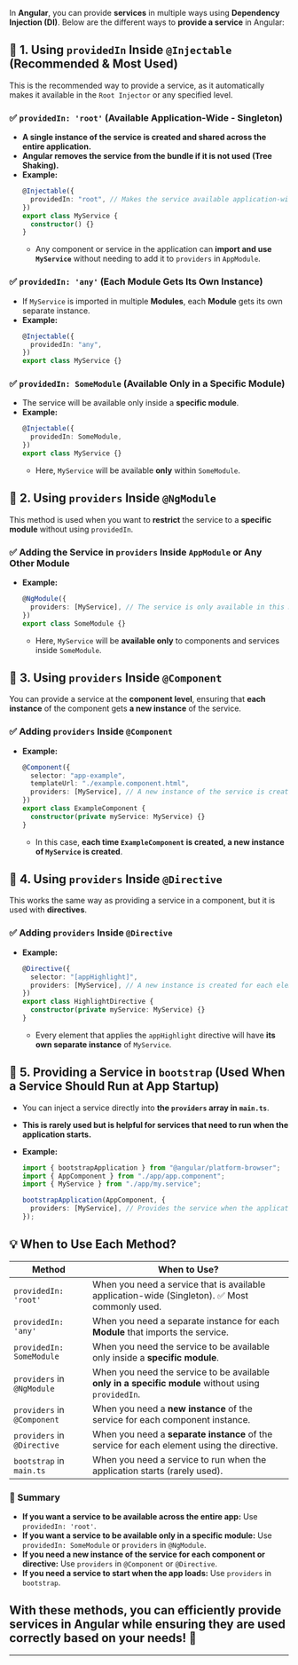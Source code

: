 In **Angular**, you can provide **services** in multiple ways using **Dependency Injection (DI)**. Below are the different ways to **provide a service** in Angular:

## **🔹 1. Using `providedIn` Inside `@Injectable` (Recommended & Most Used)**

This is the recommended way to provide a service, as it automatically makes it available in the `Root Injector` or any specified level.

### **✅ `providedIn: 'root'` (Available Application-Wide - Singleton)**

- **A single instance of the service is created and shared across the entire application.**
- **Angular removes the service from the bundle if it is not used (Tree Shaking).**
- **Example:**
  ```typescript
  @Injectable({
    providedIn: "root", // Makes the service available application-wide
  })
  export class MyService {
    constructor() {}
  }
  ```
  - Any component or service in the application can **import and use `MyService`** without needing to add it to `providers` in `AppModule`.

### **✅ `providedIn: 'any'` (Each Module Gets Its Own Instance)**

- If `MyService` is imported in multiple **Modules**, each **Module** gets its own separate instance.
- **Example:**
  ```typescript
  @Injectable({
    providedIn: "any",
  })
  export class MyService {}
  ```

### **✅ `providedIn: SomeModule` (Available Only in a Specific Module)**

- The service will be available only inside a **specific module**.
- **Example:**
  ```typescript
  @Injectable({
    providedIn: SomeModule,
  })
  export class MyService {}
  ```
  - Here, `MyService` will be available **only** within `SomeModule`.

## **🔹 2. Using `providers` Inside `@NgModule`**

This method is used when you want to **restrict** the service to a **specific module** without using `providedIn`.

### **✅ Adding the Service in `providers` Inside `AppModule` or Any Other Module**

- **Example:**
  ```typescript
  @NgModule({
    providers: [MyService], // The service is only available in this module
  })
  export class SomeModule {}
  ```
  - Here, `MyService` will be **available only** to components and services inside `SomeModule`.

## **🔹 3. Using `providers` Inside `@Component`**

You can provide a service at the **component level**, ensuring that **each instance** of the component gets **a new instance** of the service.

### **✅ Adding `providers` Inside `@Component`**

- **Example:**
  ```typescript
  @Component({
    selector: "app-example",
    templateUrl: "./example.component.html",
    providers: [MyService], // A new instance of the service is created for each component instance
  })
  export class ExampleComponent {
    constructor(private myService: MyService) {}
  }
  ```
  - In this case, **each time `ExampleComponent` is created, a new instance of `MyService` is created**.

## **🔹 4. Using `providers` Inside `@Directive`**

This works the same way as providing a service in a component, but it is used with **directives**.

### **✅ Adding `providers` Inside `@Directive`**

- **Example:**
  ```typescript
  @Directive({
    selector: "[appHighlight]",
    providers: [MyService], // A new instance is created for each element using the directive
  })
  export class HighlightDirective {
    constructor(private myService: MyService) {}
  }
  ```
  - Every element that applies the `appHighlight` directive will have **its own separate instance** of `MyService`.

## **🔹 5. Providing a Service in `bootstrap` (Used When a Service Should Run at App Startup)**

- You can inject a service directly into **the `providers` array in `main.ts`**.
- **This is rarely used but is helpful for services that need to run when the application starts.**
- **Example:**

  ```typescript
  import { bootstrapApplication } from "@angular/platform-browser";
  import { AppComponent } from "./app/app.component";
  import { MyService } from "./app/my.service";

  bootstrapApplication(AppComponent, {
    providers: [MyService], // Provides the service when the application starts
  });
  ```

## **💡 When to Use Each Method?**

| Method                      | When to Use?                                                                                        |
| --------------------------- | --------------------------------------------------------------------------------------------------- |
| `providedIn: 'root'`        | When you need a service that is available application-wide (Singleton). ✅ Most commonly used.      |
| `providedIn: 'any'`         | When you need a separate instance for each **Module** that imports the service.                     |
| `providedIn: SomeModule`    | When you need the service to be available only inside a **specific module**.                        |
| `providers` in `@NgModule`  | When you need the service to be available **only in a specific module** without using `providedIn`. |
| `providers` in `@Component` | When you need a **new instance** of the service for each component instance.                        |
| `providers` in `@Directive` | When you need a **separate instance** of the service for each element using the directive.          |
| `bootstrap` in `main.ts`    | When you need a service to run when the application starts (rarely used).                           |

### **🎯 Summary**

- **If you want a service to be available across the entire app:** Use `providedIn: 'root'`.
- **If you want a service to be available only in a specific module:** Use `providedIn: SomeModule` or `providers` in `@NgModule`.
- **If you need a new instance of the service for each component or directive:** Use `providers` in `@Component` or `@Directive`.
- **If you need a service to start when the app loads:** Use `providers` in `bootstrap`.

## With these methods, you can efficiently provide services in **Angular** while ensuring they are used correctly based on your needs! 🚀

---
